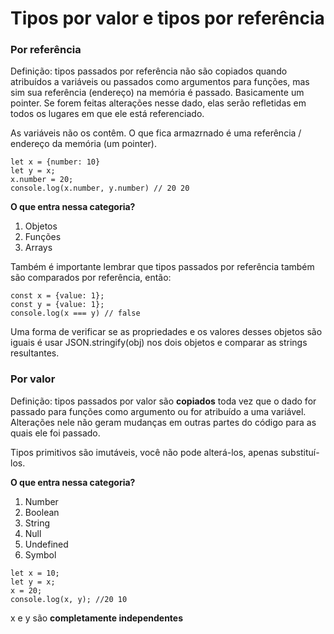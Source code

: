 # Tipos por valor e tipos por referência

### Por referência

Definição: tipos passados por referência não são copiados quando atribuídos a variáveis ou passados como argumentos para funções, mas sim sua referência (endereço) na memória é passado. Basicamente um pointer. Se forem feitas alterações nesse dado, elas serão refletidas em todos os lugares em que ele está referenciado.

As variáveis não os contêm. O que fica armazrnado é uma referência / endereço da memória (um pointer).

```
let x = {number: 10}
let y = x;
x.number = 20;
console.log(x.number, y.number) // 20 20
```

**O que entra nessa categoria?**
1. Objetos
2. Funções
3. Arrays

Também é importante lembrar que tipos passados por referência também são comparados por referência, então:

```
const x = {value: 1};
const y = {value: 1};
console.log(x === y) // false
```

Uma forma de verificar se as propriedades e os valores desses objetos são iguais é usar JSON.stringify(obj) nos dois objetos e comparar as strings resultantes.

### Por valor

Definição: tipos passados por valor são **copiados** toda vez que o dado for passado para funções como argumento ou for atribuído a uma variável. Alterações nele não geram mudanças em outras partes do código para as quais ele foi passado.

Tipos primitivos são imutáveis, você não pode alterá-los, apenas substituí-los.

**O que entra nessa categoria?**
1. Number
2. Boolean 
3. String
4. Null
5. Undefined
6. Symbol

```
let x = 10;
let y = x;
x = 20;
console.log(x, y); //20 10
```

x e y são **completamente independentes**
